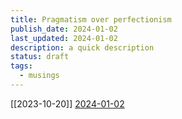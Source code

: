 ```yaml
---
title: Pragmatism over perfectionism
publish_date: 2024-01-02
last_updated: 2024-01-02
description: a quick description
status: draft
tags:
  - musings
---
```

[[2023-10-20]]
[2024-01-02](fleeting-notes/2024-01-02.md)
  